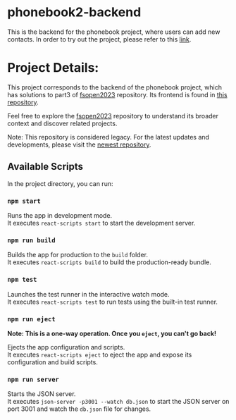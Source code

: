 # phonebook2-backend

This is the backend for the phonebook project, where users can add new contacts. In order to try out the project, please refer to this [link](https://fsopen2023-phonebook-backend.onrender.com).

# Project Details:

This project corresponds to the backend of the phonebook project, which has solutions to part3 of [fsopen2023](https://github.com/413C5/fsopen2023) repository. Its frontend is found in [this repository](https://github.com/413C5/fsopen2023/tree/main/part2/phonebook).

Feel free to explore the [fsopen2023](https://github.com/413C5/fsopen2023) repository to understand its broader context and discover related projects.

Note: This repository is considered legacy. For the latest updates and developments, please visit the [newest repository](https://github.com/413C5/phonebook-backend).

## Available Scripts

In the project directory, you can run:

### `npm start`

Runs the app in development mode.\
It executes `react-scripts start` to start the development server.

### `npm run build`

Builds the app for production to the `build` folder.\
It executes `react-scripts build` to build the production-ready bundle.

### `npm test`

Launches the test runner in the interactive watch mode.\
It executes `react-scripts test` to run tests using the built-in test runner.

### `npm run eject`

**Note: This is a one-way operation. Once you `eject`, you can't go back!**

Ejects the app configuration and scripts.\
It executes `react-scripts eject` to eject the app and expose its configuration and build scripts.

### `npm run server`

Starts the JSON server.\
It executes `json-server -p3001 --watch db.json` to start the JSON server on port 3001 and watch the `db.json` file for changes.
